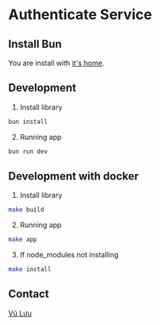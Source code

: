 # Authenticate Service

## Install Bun

You are install with [it's home](https://bun.sh).

## Development

1. Install library

```cmd
bun install
```

2. Running app

```cmd
bun run dev
```

## Development with docker

1. Install library

```zsh
make build
```

2. Running app

```zsh
make app
```

3. If node_modules not installing

```zsh
make install
```
## Contact

[Vũ Lưu](https://linktr.ee/vuluu2k)

